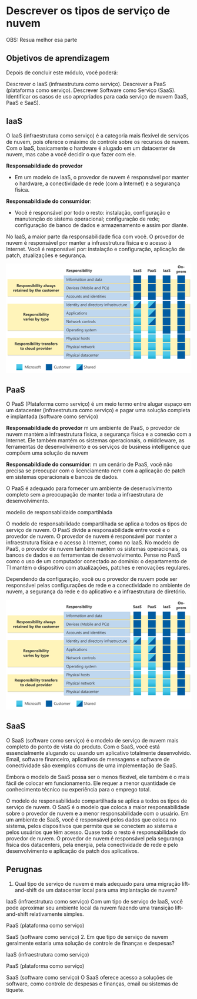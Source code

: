 # Descrever os tipos de serviço de nuvem

OBS: Resua melhor esa parte

## Objetivos de aprendizagem

Depois de concluir este módulo, você poderá:

Descrever o IaaS (infraestrutura como serviço).
Descrever a PaaS (plataforma como serviço).
Descrever Software como Serviço (SaaS).
Identificar os casos de uso apropriados para cada serviço de nuvem (IaaS, PaaS e SaaS).

## IaaS

O IaaS (infraestrutura como serviço) é a categoria mais flexível de serviços de nuvem, pois oferece o máximo de controle sobre os recursos de nuvem.  Com o IaaS, basicamente o hardware é alugado em um datacenter de nuvem, mas cabe a você decidir o que fazer com ele.

**Responsabildiade do provedor**
+ Em um modelo de IaaS, o provedor de nuvem é responsável por manter o hardware, a conectividade de rede (com a Internet) e a segurança física.

**Responsabildiade do consumidor**: 
+ Você é responsável por todo o resto: instalação, configuração e manutenção do sistema operacional; configuração de rede; configuração de banco de dados e armazenamento e assim por diante. 

No IaaS, a maior parte da responsabilidade fica com você. O provedor de nuvem é responsável por manter a infraestrutura física e o acesso à Internet. Você é responsável por: instalação e configuração, aplicação de patch, atualizações e segurança.

![img-01](imgs/img-01.svg)

## PaaS

O PaaS (Plataforma como serviço) é um meio termo entre alugar espaço em um datacenter (infraestrutura como serviço) e pagar uma solução completa e implantada (software como serviço)

**Responsabildiade do provedor**
m um ambiente de PaaS, o provedor de nuvem mantém a infraestrutura física, a segurança física e a conexão com a Internet. Ele também mantém os sistemas operacionais, o middleware, as ferramentas de desenvolvimento e os serviços de business intelligence que compõem uma solução de nuvem

**Responsabildiade do consumidor**: 
m um cenário de PaaS, você não precisa se preocupar com o licenciamento nem com a aplicação de patch em sistemas operacionais e bancos de dados.

O PaaS é adequado para fornecer um ambiente de desenvolvimento completo sem a preocupação de manter toda a infraestrutura de desenvolvimento.

modeilo de responsabildaide compartihlada

O modelo de responsabilidade compartilhada se aplica a todos os tipos de serviço de nuvem. O PaaS divide a responsabilidade entre você e o provedor de nuvem. O provedor de nuvem é responsável por manter a infraestrutura física e o acesso à Internet, como no IaaS. No modelo de PaaS, o provedor de nuvem também mantém os sistemas operacionais, os bancos de dados e as ferramentas de desenvolvimento. Pense no PaaS como o uso de um computador conectado ao domínio: o departamento de TI mantém o dispositivo com atualizações, patches e renovações regulares.

Dependendo da configuração, você ou o provedor de nuvem pode ser responsável pelas configurações de rede e a conectividade no ambiente de nuvem, a segurança da rede e do aplicativo e a infraestrutura de diretório.

![img-01](imgs/img-01.svg)

## SaaS

O SaaS (software como serviço) é o modelo de serviço de nuvem mais completo do ponto de vista do produto. Com o SaaS, você está essencialmente alugando ou usando um aplicativo totalmente desenvolvido. Email, software financeiro, aplicativos de mensagens e software de conectividade são exemplos comuns de uma implementação de SaaS.

Embora o modelo de SaaS possa ser o menos flexível, ele também é o mais fácil de colocar em funcionamento. Ele requer a menor quantidade de conhecimento técnico ou experiência para o emprego total.

O modelo de responsabilidade compartilhada se aplica a todos os tipos de serviço de nuvem. O SaaS é o modelo que coloca a maior responsabilidade sobre o provedor de nuvem e a menor responsabilidade com o usuário. Em um ambiente de SaaS, você é responsável pelos dados que coloca no sistema, pelos dispositivos que permite que se conectem ao sistema e pelos usuários que têm acesso. Quase todo o resto é responsabilidade do provedor de nuvem. O provedor de nuvem é responsável pela segurança física dos datacenters, pela energia, pela conectividade de rede e pelo desenvolvimento e aplicação de patch dos aplicativos.

## Perugnas

1. Qual tipo de serviço de nuvem é mais adequado para uma migração lift-and-shift de um datacenter local para uma implantação de nuvem? 

IaaS (infraestrutura como serviço)
Com um tipo de serviço de IaaS, você pode aproximar seu ambiente local da nuvem fazendo uma transição lift-and-shift relativamente simples.


PaaS (plataforma como serviço)

SaaS (software como serviço)
2. Em que tipo de serviço de nuvem geralmente estaria uma solução de controle de finanças e despesas? 

IaaS (infraestrutura como serviço)

PaaS (plataforma como serviço)

SaaS (software como serviço)
O SaaS oferece acesso a soluções de software, como controle de despesas e finanças, email ou sistemas de tíquete.